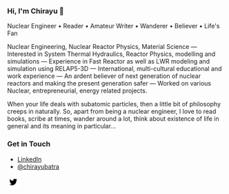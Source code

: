 ### Hi, I'm Chirayu 👋

Nuclear Engineer • Reader • Amateur Writer • Wanderer • Believer • Life's Fan

Nuclear Engineering, Nuclear Reactor Physics, Material Science — Interested in System Thermal Hydraulics, Reactor Physics, modelling and simulations — Experience in Fast Reactor as well as LWR modeling and simulation using RELAP5-3D — International, multi-cultural educational and work experience — An ardent believer of next generation of nuclear reactors and making the present generation safer — Worked on various Nuclear, entrepreneurial, energy related projects.

When your life deals with subatomic particles, then a little bit of philosophy creeps in naturally. So, apart from being a nuclear engineer, I love to read books, scribe at times, wander around a lot, think about existence of life in general and its meaning in particular...

### Get in Touch
- [LinkedIn](https://www.linkedin.com/in/chirayubatra "Chirayu's LinkedIn Profile")
- [@chirayubatra](https://twitter.com/chirayubatra "Chirayu's Twitter Profile")


[![Twitter][1.1]][1]


[1.1]: https://github.com/chirayubatra/chirayubatra/blob/master/assets/twitter.png (Chirayu's twitter profile)


[1]: http://www.twitter.com/chirayubatra




<!--
**chirayubatra/chirayubatra** is a ✨ _special_ ✨ repository because its `README.md` (this file) appears on your GitHub profile.

Here are some ideas to get you started:

- 🔭 I’m currently working on ...
- 🌱 I’m currently learning ...
- 👯 I’m looking to collaborate on ...
- 🤔 I’m looking for help with ...
- 💬 Ask me about ...
- 📫 How to reach me: ...
- 😄 Pronouns: ...
- ⚡ Fun fact: ...

[I'm a relative reference to a repository file](../blob/master/LICENSE)
-->
